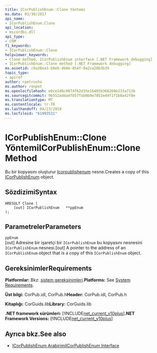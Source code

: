 ```yaml
---
title: ICorPublishEnum::Clone Yöntemi
ms.date: 03/30/2017
api_name:
- ICorPublishEnum.Clone
api_location:
- mscordbi.dll
api_type:
- COM
f1_keywords:
- ICorPublishEnum::Clone
helpviewer_keywords:
- Clone method, ICorPublishEnum interface [.NET Framework debugging]
- ICorPublishEnum::Clone method [.NET Framework debugging]
ms.assetid: c9a26ea3-b8eb-4b8e-854f-9a2ca26b3b39
topic_type:
- apiref
author: rpetrusha
ms.author: ronpet
ms.openlocfilehash: e0ce1d8c0074f62d35e16465b368269e233a713b
ms.sourcegitcommit: 9b552addadfb57fab0b9e7852ed4f1f1b8a42f8e
ms.translationtype: MT
ms.contentlocale: tr-TR
ms.lasthandoff: 04/23/2019
ms.locfileid: "61993531"
---
```

# <a name="icorpublishenumclone-method"></a><span data-ttu-id="4c757-102">ICorPublishEnum::Clone Yöntemi</span><span class="sxs-lookup"><span data-stu-id="4c757-102">ICorPublishEnum::Clone Method</span></span>
<span data-ttu-id="4c757-103">Bu bir kopyasını oluşturur [Icorpublishenum](../../../../docs/framework/unmanaged-api/debugging/icorpublishenum-interface.md) nesne.</span><span class="sxs-lookup"><span data-stu-id="4c757-103">Creates a copy of this [ICorPublishEnum](../../../../docs/framework/unmanaged-api/debugging/icorpublishenum-interface.md) object.</span></span>  
  
## <a name="syntax"></a><span data-ttu-id="4c757-104">Sözdizimi</span><span class="sxs-lookup"><span data-stu-id="4c757-104">Syntax</span></span>  
  
```  
HRESULT Clone (  
    [out] ICorPublishEnum   **ppEnum  
);  
```  
  
## <a name="parameters"></a><span data-ttu-id="4c757-105">Parametreler</span><span class="sxs-lookup"><span data-stu-id="4c757-105">Parameters</span></span>  
 `ppEnum`  
 <span data-ttu-id="4c757-106">[out] Adresine bir işaretçi bir `ICorPublishEnum` bu kopyasını nesnesini `ICorPublishEnum` nesnesi.</span><span class="sxs-lookup"><span data-stu-id="4c757-106">[out] A pointer to the address of an `ICorPublishEnum` object that is a copy of this `ICorPublishEnum` object.</span></span>  
  
## <a name="requirements"></a><span data-ttu-id="4c757-107">Gereksinimler</span><span class="sxs-lookup"><span data-stu-id="4c757-107">Requirements</span></span>  
 <span data-ttu-id="4c757-108">**Platformlar:** Bkz: [sistem gereksinimleri](../../../../docs/framework/get-started/system-requirements.md).</span><span class="sxs-lookup"><span data-stu-id="4c757-108">**Platforms:** See [System Requirements](../../../../docs/framework/get-started/system-requirements.md).</span></span>  
  
 <span data-ttu-id="4c757-109">**Üst bilgi:** CorPub.idl, CorPub.h</span><span class="sxs-lookup"><span data-stu-id="4c757-109">**Header:** CorPub.idl, CorPub.h</span></span>  
  
 <span data-ttu-id="4c757-110">**Kitaplığı:** CorGuids.lib</span><span class="sxs-lookup"><span data-stu-id="4c757-110">**Library:** CorGuids.lib</span></span>  
  
 <span data-ttu-id="4c757-111">**.NET framework sürümleri:** [!INCLUDE[net_current_v10plus](../../../../includes/net-current-v10plus-md.md)]</span><span class="sxs-lookup"><span data-stu-id="4c757-111">**.NET Framework Versions:** [!INCLUDE[net_current_v10plus](../../../../includes/net-current-v10plus-md.md)]</span></span>  
  
## <a name="see-also"></a><span data-ttu-id="4c757-112">Ayrıca bkz.</span><span class="sxs-lookup"><span data-stu-id="4c757-112">See also</span></span>

- [<span data-ttu-id="4c757-113">ICorPublishEnum Arabirimi</span><span class="sxs-lookup"><span data-stu-id="4c757-113">ICorPublishEnum Interface</span></span>](../../../../docs/framework/unmanaged-api/debugging/icorpublishenum-interface.md)
